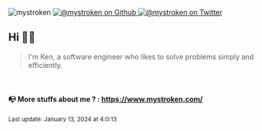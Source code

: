 <p align="left">
  <img src="https://komarev.com/ghpvc/?username=mystroken&label=Profile%20views&color=0e75b6&style=flat" alt="mystroken" />
  <a href="https://github.com/mystroken" rel="nofollow">
    <img src="https://img.shields.io/github/followers/mystroken?label=Follow&style=social" alt="@mystroken on Github" />
  </a>
  <a href="https://twitter.com/intent/follow?screen_name=mystroken" rel="nofollow">
    <img src="https://img.shields.io/twitter/follow/mystroken?label=Follow" alt="@mystroken on Twitter" />
  </a>
</p>

<h2 align="left">
Hi 👋🏾
</h2>

<blockquote align="left">
I'm Ken, a software engineer who likes to solve problems simply and efficiently.
</blockquote>

<br>

<h4>
📭 More stuffs about me ? : <a href="https://www.mystroken.com/?utm_medium=github-readme">https://www.mystroken.com/</a>
</h4>

<p align="left">
  <small> Last update: January 13, 2024 at 4:0:13</small>
</p>
